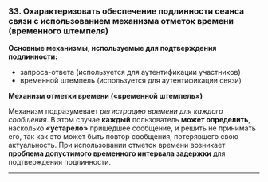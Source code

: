 ### 33. Охарактеризовать обеспечение подлинности сеанса связи с использованием механизма отметок времени (временного штемпеля)

**Основные механизмы, используемые для подтверждения подлинности:**

- запроса-ответа (используется для аутентификации участников)
- временной штемпель (используется для аутентификации связи)

**Механизм отметки времени («временной штемпель»)**

Механизм подразумевает *регистрацию времени для каждого сообщения*. 
В этом случае **каждый** пользователь **может определить**, насколько **«устарело»** пришедшее сообщение, и решить не принимать его, так как это может быть повтор сообщения, потерявшего свою актуальность. 
При использовании отметок времени возникает **проблема допустимого временного интервала задержки** для подтверждения подлинности.

___
